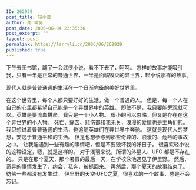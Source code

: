```yaml
---
ID: 262929
post_title: 轻小说
author: 南 靖男
post_date: 2006-06-04 22:35:36
post_excerpt: ""
layout: post
permalink: https://larryli.cn/2006/06/262929
published: true
---
```

下午去图书馆，翻了一会武侠小说，看不下去了，呵呵。
怎样的故事才能吸引我，只有一半是正常的普通世界，一半是面临毁灭的异世界，轻小说那样的故事。
<!--more-->现代人就是普普通通的生活在一个日渐完备的美好世界里。
在这个世界里，每个人都只要好好的生活，做一个普通的人。
但是，每一个人在自己的心里都希望自己能是一个异世界中的英雄。
即使不是，我只要能旁观就可以。英雄是要流血拼命，我只是一个小人物。
很小的可以忽略，但又是存在在这个异世界的小人物。
死亡、痛苦、悲伤都和我无关，浪漫的爱情也是主角们的。
我只想过着普普通通的生活，也追随英雄们在异世界中奔驰。
这就是现代人的梦想，安逸于普通平和的生活。
但是也想参与到那些奇异的、浪漫的、危险的事故之中。
让我能遇到一些有趣的事情吧，但是不要毁坏我的好日子。
很喜欢轻小说的这种设定，嗯，就是这样的。
对于浅羽来说，所谓的外星人、UFO 都是不存在的。
只是在那个夏天，那个暑假的最后一天，在学校泳池遇见了伊里野。
然后，奇异的事情发生了，约会，私奔，被抓回来。
再然后，那个夏天的故事结束了。彷佛一些都没有发生过。
伊里野的天空·UFO之夏，很喜欢的一个故事，总是不会忘记。